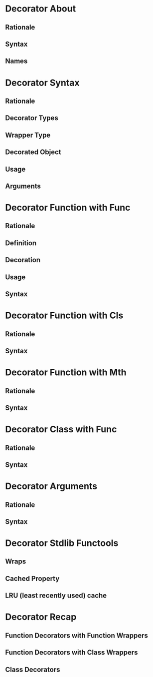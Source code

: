 

Decorator About
===============

Rationale
---------

Syntax
------

Names
-----




Decorator Syntax
================

Rationale
---------

Decorator Types
---------------

Wrapper Type
------------

Decorated Object
----------------

Usage
-----

Arguments
---------




Decorator Function with Func
============================

Rationale
---------

Definition
----------

Decoration
----------

Usage
-----

Syntax
------




Decorator Function with Cls
===========================

Rationale
---------

Syntax
------




Decorator Function with Mth
===========================

Rationale
---------

Syntax
------




Decorator Class with Func
=========================

Rationale
---------

Syntax
------




Decorator Arguments
===================

Rationale
---------

Syntax
------




Decorator Stdlib Functools
==========================

Wraps
-----

Cached Property
---------------

LRU (least recently used) cache
-------------------------------




Decorator Recap
===============

Function Decorators with Function Wrappers
------------------------------------------

Function Decorators with Class Wrappers
---------------------------------------

Class Decorators
----------------


